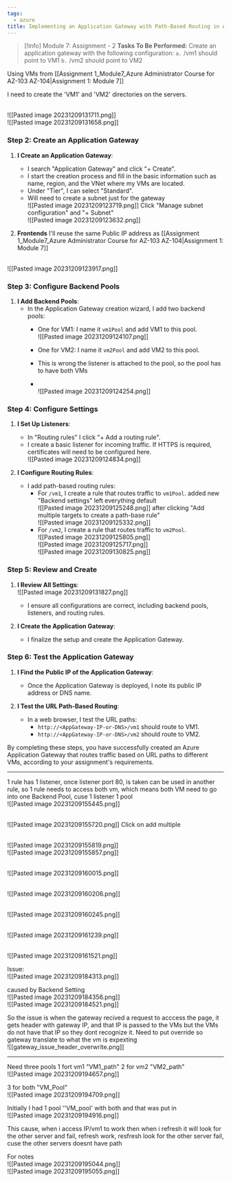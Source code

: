 ```yaml
---
tags:
  - azure
title: Implementing an Application Gateway with Path-Based Routing in Azure
---
```

<!--
**Project Mastery: Implementing Azure Application Gateway for URL-Based Routing!** In this advanced assignment from my Azure Administrator course, I successfully set up and configured an Azure Application Gateway. The task involved creating an application gateway with specific configurations to route traffic to different VMs based on URL paths. This required meticulous setup of backend pools, listeners, and routing rules, providing a hands-on experience in managing traffic distribution in Azure. Successfully implementing URL path-based routing using the Application Gateway was a significant achievement that showcased my ability to optimize network traffic management in complex cloud environments.

#Azure #ApplicationGateway #TrafficManagement #URLRouting #AzureAdministrator #CloudNetworking #ProfessionalDevelopment
-->

> [!info] Module 7: Assignment - 2
> **Tasks To Be Performed:** 
> Create an application gateway with the following configuration: 
> `a.` /vm1 should point to VM1 
> `b.` /vm2 should point to VM2


Using VMs from [[Assignment 1_Module7_Azure Administrator Course for AZ-103 AZ-104|Assignment 1: Module 7]]


I need to create the 'VM1' and 'VM2' directories on the servers.

<br>![[Pasted image 20231209131711.png]]
<br>![[Pasted image 20231209131658.png]]


### Step 2: Create an Application Gateway

1. **I Create an Application Gateway**:
    
    - I search "Application Gateway" and click "+ Create".
    - I start the creation process and fill in the basic information such as name, region, and the VNet where my VMs are located.
    - Under "Tier", I can select "Standard".
    - Will need to create a subnet just for the gateway
      <br>![[Pasted image 20231209123719.png]]
      Click "Manage subnet configuration" and "+ Subnet"
      <br>![[Pasted image 20231209123632.png]]

2. **Frontends**
I'll reuse the same Public IP address as [[Assignment 1_Module7_Azure Administrator Course for AZ-103 AZ-104|Assignment 1: Module 7]]

<br>![[Pasted image 20231209123917.png]]

### Step 3: Configure Backend Pools

1. **I Add Backend Pools**:
    - In the Application Gateway creation wizard, I add two backend pools:
        - One for VM1: I name it `vm1Pool` and add VM1 to this pool.
          <br>![[Pasted image 20231209124107.png]]
        - One for VM2: I name it `vm2Pool` and add VM2 to this pool.
        
        - This is wrong the listener is attached to the pool, so the pool has to have both VMs
        - <br>![[Pasted image 20231209124254.png]]
### Step 4: Configure Settings

1. **I Set Up Listeners**:
    - In "Routing rules" I click "+ Add a routing rule".
    - I create a basic listener for incoming traffic. If HTTPS is required, certificates will need to be configured here.
      <br>![[Pasted image 20231209124834.png]]
2. **I Configure Routing Rules**:
    
    - I add path-based routing rules:
        - For `/vm1`, I create a rule that routes traffic to `vm1Pool`.
          added new "Backend settings" left everything default
          <br>![[Pasted image 20231209125248.png]]
          after clicking "Add multiple targets to create a path-base rule"
          <br>![[Pasted image 20231209125332.png]]
        - For `/vm2`, I create a rule that routes traffic to `vm2Pool`.
          <br>![[Pasted image 20231209125805.png]]
          <br>![[Pasted image 20231209125717.png]]
<br>![[Pasted image 20231209130825.png]]
### Step 5: Review and Create

1. **I Review All Settings**:
    <br>![[Pasted image 20231209131827.png]]
    - I ensure all configurations are correct, including backend pools, listeners, and routing rules.
2. **I Create the Application Gateway**:
    
    - I finalize the setup and create the Application Gateway.

### Step 6: Test the Application Gateway

1. **I Find the Public IP of the Application Gateway**:
    
    - Once the Application Gateway is deployed, I note its public IP address or DNS name.
2. **I Test the URL Path-Based Routing**:
    
    - In a web browser, I test the URL paths:
        - `http://<AppGateway-IP-or-DNS>/vm1` should route to VM1.
        - `http://<AppGateway-IP-or-DNS>/vm2` should route to VM2.

By completing these steps, you have successfully created an Azure Application Gateway that routes traffic based on URL paths to different VMs, according to your assignment's requirements.

---

1 rule has 1 listener, once listener port 80, is taken can be used in another rule, so 1 rule needs to access both vm, which means both VM need to go into one Backend Pool, cuse 1 listener 1 pool
<br>![[Pasted image 20231209155445.png]]


<br>![[Pasted image 20231209155720.png]]
Click on add multiple

<br>![[Pasted image 20231209155819.png]]
<br>![[Pasted image 20231209155857.png]]

<br>![[Pasted image 20231209160015.png]]

<br>![[Pasted image 20231209160206.png]]

<br>![[Pasted image 20231209160245.png]]

<br>![[Pasted image 20231209161239.png]]

<br>![[Pasted image 20231209161521.png]]

Issue:
<br>![[Pasted image 20231209184313.png]]

caused by Backend Setting
<br>![[Pasted image 20231209184356.png]]
<br>![[Pasted image 20231209184521.png]]

So the issue is when the gateway recived a request to acccess the page, it gets header with gateway IP, and that IP is passed to the VMs but the VMs do not have that IP so they dont recognize it. Need to put override so gateway translate to what the vm is expexting
<br>![[gateway_issue_header_overwrite.png]]


---

Need three pools 
1 fort vm1 "VM1_path"
2 for vm2 "VM2_path"
<br>![[Pasted image 20231209194657.png]]

3 for both "VM_Pool"
<br>![[Pasted image 20231209194709.png]]

Initially I had 1 pool ''VM_pool' with both and that was put in 
<br>![[Pasted image 20231209194916.png]]

This cause, when i access IP/vm1 to work then when i refresh it will look for the other server and fail, refresh work, resfresh look for the other server fail, cuse the other servers doesnt have path


For notes
<br>![[Pasted image 20231209195044.png]]
<br>![[Pasted image 20231209195055.png]]

